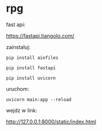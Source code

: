 # rpg

fast api:


https://fastapi.tiangolo.com/

zainstaluj:

`pip install aiofiles`


`pip install fastapi`


`pip install uvicorn`

uruchom:

`uvicorn main:app --reload`


wejdz w link:

http://127.0.0.1:8000/static/index.html